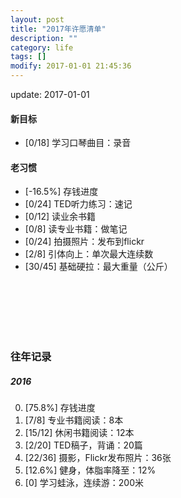 ```yaml
---
layout: post
title: "2017年许愿清单"
description: ""
category: life
tags: []
modify: 2017-01-01 21:45:36
---
```


update: 2017-01-01


#### 新目标
+ [0/18] 学习口琴曲目：录音

#### 老习惯
+ [-16.5%] 存钱进度
+ [0/24] TED听力练习：速记
+ [0/12] 读业余书籍
+ [0/8] 读专业书籍：做笔记
+ [0/24] 拍摄照片：发布到flickr
+ [2/8] 引体向上：单次最大连续数
+ [30/45] 基础硬拉：最大重量（公斤）

<br />
<br />
<br />
<br />
<br />

### 往年记录

##### 2016
0. [75.8%] 存钱进度
1. [7/8] 专业书籍阅读：8本
2. [15/12] 休闲书籍阅读：12本
4. [2/20] TED稿子，背诵：20篇
5. [22/36] 摄影，Flickr发布照片：36张
3. [12.6%] 健身，体脂率降至：12%
6. [0] 学习蛙泳，连续游：200米
